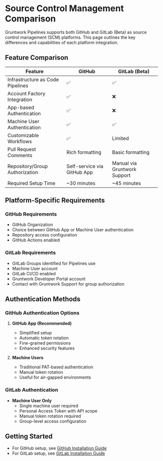 # Source Control Management Comparison

Gruntwork Pipelines supports both GitHub and GitLab (Beta) as source control management (SCM) platforms. This page outlines the key differences and capabilities of each platform integration.

## Feature Comparison

| Feature                          | GitHub                      | GitLab (Beta)                |
| -------------------------------- | --------------------------- | ---------------------------- |
| Infrastructure as Code Pipelines | ✅                           | ✅                            |
| Account Factory Integration      | ✅                           | ❌                            |
| App-based Authentication         | ✅                           | ❌                            |
| Machine User Authentication      | ✅                           | ✅                            |
| Customizable Workflows           | ✅                           | Limited                      |
| Pull Request Comments            | Rich formatting             | Basic formatting             |
| Repository/Group Authorization   | Self-service via GitHub App | Manual via Gruntwork Support |
| Required Setup Time              | ~30 minutes                 | ~45 minutes                  |

## Platform-Specific Requirements

### GitHub Requirements
- GitHub Organization
- Choice between GitHub App or Machine User authentication
- Repository access configuration
- GitHub Actions enabled

### GitLab Requirements
- GitLab Groups identified for Pipelines use
- Machine User account
- GitLab CI/CD enabled
- Gruntwork Developer Portal account
- Contact with Gruntwork Support for group authorization

## Authentication Methods

### GitHub Authentication Options
1. **GitHub App (Recommended)**
   - Simplified setup
   - Automatic token rotation
   - Fine-grained permissions
   - Enhanced security features

2. **Machine Users**
   - Traditional PAT-based authentication
   - Manual token rotation
   - Useful for air-gapped environments

### GitLab Authentication
- **Machine User Only**
  - Single machine user required
  - Personal Access Token with API scope
  - Manual token rotation required
  - Group-level access configuration

## Getting Started

- For GitHub setup, see [GitHub Installation Guide](/2.0/docs/pipelines/installation/viagithubapp)
- For GitLab setup, see [GitLab Installation Guide](/2.0/docs/pipelines/installation/gitlab)